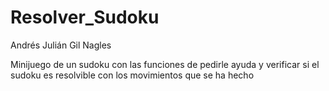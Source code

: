 # Resolver_Sudoku
Andrés Julián Gil Nagles

Minijuego de un sudoku con las funciones de pedirle ayuda y verificar si el sudoku es resolvible con los movimientos que se ha hecho
